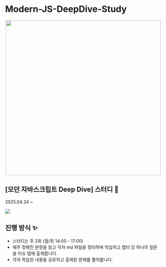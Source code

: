 # Modern-JS-DeepDive-Study

<div align="center">
  <img src="https://image.yes24.com/goods/92742567/XL" width="500"/>
</div>

## [모던 자바스크립트 Deep Dive] 스터디 🔆
 
2025.04.24 ~

<img src="https://img.shields.io/badge/javascript-F7DF1E?style=for-the-badge&logo=javascript&logoColor=black">

## 진행 방식 ✨

- 스터디는 주 2회 (월/목 14:00 - 17:00)
- 매주 정해진 분량을 읽고 각자 md 파일을 정리하며 학습하고 챕터 당 하나의 질문을 이슈 탭에 출제합니다.
- 각자 학습한 내용을 공유하고 출제된 문제를 풀어봅니다. 
